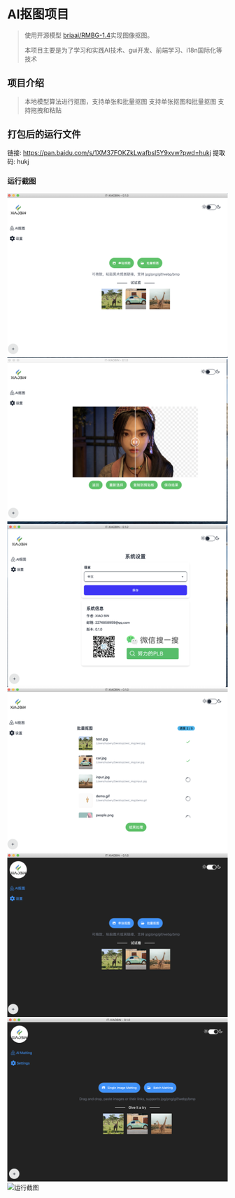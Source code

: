 # AI抠图项目

>使用开源模型 [briaai/RMBG-1.4](https://huggingface.co/briaai/RMBG-1.4)实现图像抠图。
>
> 本项目主要是为了学习和实践AI技术、gui开发、前端学习、i18n国际化等技术

## 项目介绍

> 本地模型算法进行抠图，支持单张和批量抠图
> 支持单张抠图和批量抠图
> 支持拖拽和粘贴
>
## 打包后的运行文件

链接: <https://pan.baidu.com/s/1XM37FOKZkLwafbsl5Y9xvw?pwd=hukj> 提取码: hukj

### 运行截图

![运行截图](./imgs/1.png)
![运行截图](./imgs/2.png)
![运行截图](./imgs/3.png)
![运行截图](./imgs/4.png)
![运行截图](./imgs/5.png)
![运行截图](./imgs/6.png)
![运行截图](./imgs/7.GIF)
